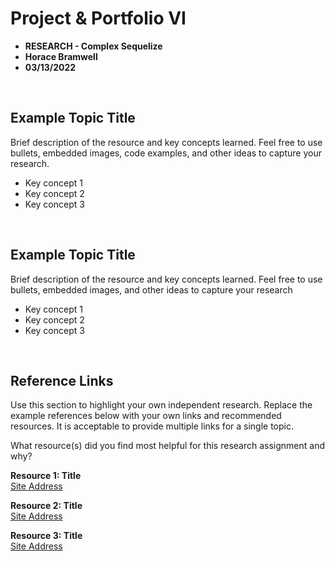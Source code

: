 # Project & Portfolio VI 

* **RESEARCH - Complex Sequelize**
* **Horace Bramwell**
* **03/13/2022**

<br>

## Example Topic Title
Brief description of the resource and key concepts learned. Feel free to use bullets, embedded images, code examples, and other ideas to capture your research.  

* Key concept 1
* Key concept 2
* Key concept 3 

<br>

## Example Topic Title
Brief description of the resource and key concepts learned. Feel free to use bullets, embedded images, and other ideas to capture your research  

* Key concept 1
* Key concept 2
* Key concept 3 





<br>

## Reference Links
Use this section to highlight your own independent research. Replace the example references below with your own links and recommended resources. It is acceptable to provide multiple links for a single topic.  

What resource(s) did you find most helpful for this research assignment and why? 


**Resource 1: Title**  
[Site Address](https://www.someaddress.com/full/url/)  

**Resource 2: Title**    
[Site Address](https://www.someaddress.com/full/url/)

**Resource 3: Title**      
[Site Address](https://www.someaddress.com/full/url/)




